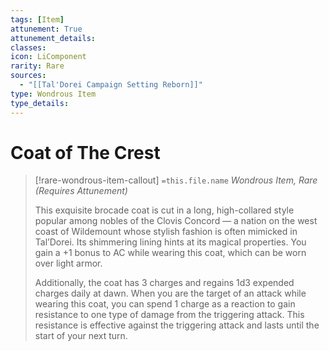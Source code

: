```yaml
---
tags: [Item]
attunement: True
attunement_details: 
classes: 
icon: LiComponent
rarity: Rare
sources:
  - "[[Tal'Dorei Campaign Setting Reborn]]"
type: Wondrous Item
type_details: 
---
```

# Coat of The Crest
>[!rare-wondrous-item-callout] `=this.file.name`
>*Wondrous Item, Rare (Requires Attunement)*
>
>This exquisite brocade coat is cut in a long, high-collared style popular among nobles of the Clovis Concord — a nation on the west coast of Wildemount whose stylish fashion is often mimicked in Tal’Dorei. Its shimmering lining hints at its magical properties. You gain a +1 bonus to AC while wearing this coat, which can be worn over light armor.
>
>Additionally, the coat has 3 charges and regains 1d3 expended charges daily at dawn. When you are the target of an attack while wearing this coat, you can spend 1 charge as a reaction to gain resistance to one type of damage from the triggering attack. This resistance is effective against the triggering attack and lasts until the start of your next turn.
>
>
